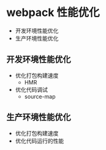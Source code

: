 # webpack 性能优化
* 开发环境性能优化
* 生产环境性能优化

## 开发环境性能优化
* 优化打包构建速度
    * HMR 
* 优化代码调试
    * source-map


## 生产环境性能优化
* 优化打包构建速度
* 优化代码运行的性能 